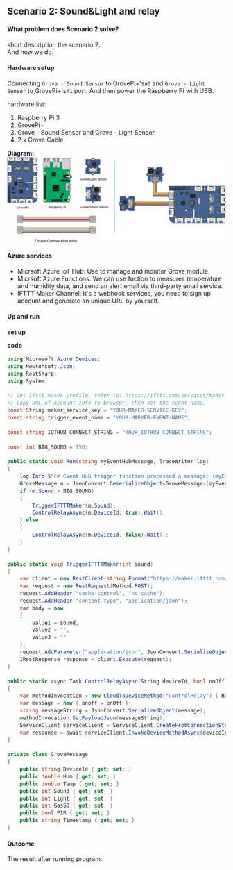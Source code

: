 ## Scenario 2: Sound&Light and relay

#### What problem does Scenario 2 solve?

short description the scenario 2.  
And how we do.

#### Hardware setup

Connecting `Grove - Sound Sensor` to GrovePi+'s`A0` and `Grove - Light Sensor` to GrovePi+'s`A1` port. And then power the Raspberry Pi with USB.

hardware list:

1. Raspberry Pi 3
2. GrovePi+
3. Grove - Sound Sensor and Grove - Light Sensor
4. 2 x Grove Cable

**Diagram:**![](/assets/sound-light-azure.png)

#### Azure services

* Micrsoft Azure IoT Hub: Use to manage and monitor Grove module.
* Micrsoft Azure Functions: We can use fuction to measures temperature and humidity data, and send an alert email via third-party email service.
* IFTTT Maker Channel: It's a webhook services, you need to sign up account and generate an unique URL by yourself.

#### Up and run

**set up**

**code**

```csharp
using Microsoft.Azure.Devices;
using Newtonsoft.Json;
using RestSharp;
using System;

// Get ifttt maker profile, refer to: https://ifttt.com/services/maker_webhooks/settings
// Copy URL of Account Info to browser, then set the event name.
const String maker_service_key = "YOUR-MAKER-SERVICE-KEY";
const string trigger_event_name = "YOUR-MARKER-EVENT-NAME";

const string IOTHUB_CONNECT_STRING = "YOUR_IOTHUB_CONNECT_STRING";

const int BIG_SOUND = 150;

public static void Run(string myEventHubMessage, TraceWriter log)
{
    log.Info($"C# Event Hub trigger function processed a message: {myEventHubMessage}");
    GroveMessage m = JsonConvert.DeserializeObject<GroveMessage>(myEventHubMessage);
    if (m.Sound > BIG_SOUND)
    {
        TriggerIFTTTMaker(m.Sound);
        ControlRelayAsync(m.DeviceId, true).Wait();
    } else
    {
        ControlRelayAsync(m.DeviceId, false).Wait();
    }
}

public static void TriggerIFTTTMaker(int sound)
{
    var client = new RestClient(string.Format("https://maker.ifttt.com/trigger/{0}/with/key/{1}", trigger_event_name, maker_service_key));
    var request = new RestRequest(Method.POST);
    request.AddHeader("cache-control", "no-cache");
    request.AddHeader("content-type", "application/json");
    var body = new
    {
        value1 = sound,
        value2 = "",
        value3 = ""
    };
    request.AddParameter("application/json", JsonConvert.SerializeObject(body), ParameterType.RequestBody);
    IRestResponse response = client.Execute(request);
}

public static async Task ControlRelayAsync(String deviceId, bool onOff)
{
    var methodInvocation = new CloudToDeviceMethod("ControlRelay") { ResponseTimeout = TimeSpan.FromSeconds(30) };
    var message = new { onoff = onOff };
    string messageString = JsonConvert.SerializeObject(message);
    methodInvocation.SetPayloadJson(messageString);
    ServiceClient serviceClient = ServiceClient.CreateFromConnectionString(IOTHUB_CONNECT_STRING);
    var response = await serviceClient.InvokeDeviceMethodAsync(deviceId, methodInvocation);
}

private class GroveMessage
{
    public string DeviceId { get; set; }
    public double Hum { get; set; }
    public double Temp { get; set; }
    public int Sound { get; set; }
    public int Light { get; set; }
    public int GasSO { get; set; }
    public bool PIR { get; set; }
    public string Timestamp { get; set; }
}
```

#### Outcome

The result after running program.

